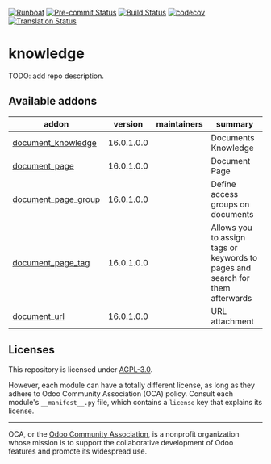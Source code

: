 
[![Runboat](https://img.shields.io/badge/runboat-Try%20me-875A7B.png)](https://runboat.odoo-community.org/builds?repo=OCA/knowledge&target_branch=16.0)
[![Pre-commit Status](https://github.com/OCA/knowledge/actions/workflows/pre-commit.yml/badge.svg?branch=16.0)](https://github.com/OCA/knowledge/actions/workflows/pre-commit.yml?query=branch%3A16.0)
[![Build Status](https://github.com/OCA/knowledge/actions/workflows/test.yml/badge.svg?branch=16.0)](https://github.com/OCA/knowledge/actions/workflows/test.yml?query=branch%3A16.0)
[![codecov](https://codecov.io/gh/OCA/knowledge/branch/16.0/graph/badge.svg)](https://codecov.io/gh/OCA/knowledge)
[![Translation Status](https://translation.odoo-community.org/widgets/knowledge-16-0/-/svg-badge.svg)](https://translation.odoo-community.org/engage/knowledge-16-0/?utm_source=widget)

<!-- /!\ do not modify above this line -->

# knowledge

TODO: add repo description.

<!-- /!\ do not modify below this line -->

<!-- prettier-ignore-start -->

[//]: # (addons)

Available addons
----------------
addon | version | maintainers | summary
--- | --- | --- | ---
[document_knowledge](document_knowledge/) | 16.0.1.0.0 |  | Documents Knowledge
[document_page](document_page/) | 16.0.1.0.0 |  | Document Page
[document_page_group](document_page_group/) | 16.0.1.0.0 |  | Define access groups on documents
[document_page_tag](document_page_tag/) | 16.0.1.0.0 |  | Allows you to assign tags or keywords to pages and search for them afterwards
[document_url](document_url/) | 16.0.1.0.0 |  | URL attachment

[//]: # (end addons)

<!-- prettier-ignore-end -->

## Licenses

This repository is licensed under [AGPL-3.0](LICENSE).

However, each module can have a totally different license, as long as they adhere to Odoo Community Association (OCA)
policy. Consult each module's `__manifest__.py` file, which contains a `license` key
that explains its license.

----
OCA, or the [Odoo Community Association](http://odoo-community.org/), is a nonprofit
organization whose mission is to support the collaborative development of Odoo features
and promote its widespread use.
